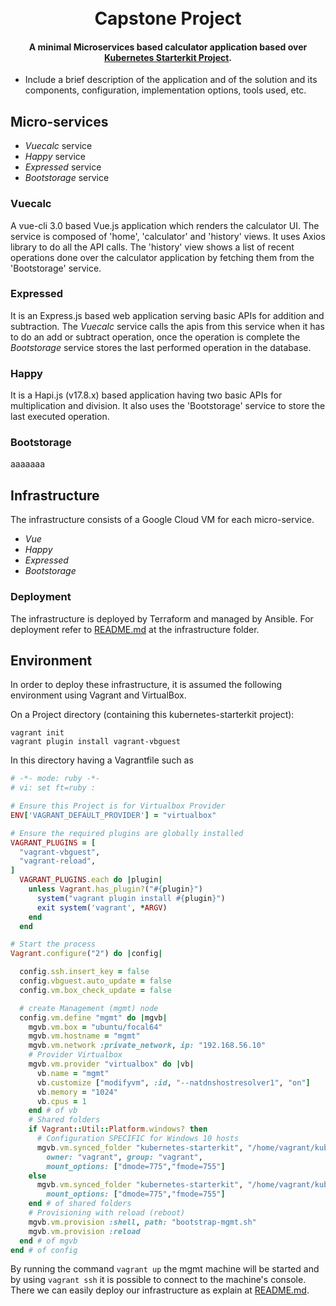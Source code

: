 <h1 align="center">
  <br>
  Capstone Project
  <br>
</h1>

<h4 align="center">A minimal Microservices based calculator application based over <a href="https://github.com/khandelwal-arpit/kubernetes-starterkit" target="_blank">Kubernetes Starterkit Project</a>.</h4>

* Include a brief description of the application and of the solution and its components, configuration, implementation options, tools used, etc.



## Micro-services ##

* *Vuecalc* service
* *Happy* service
* *Expressed* service
* *Bootstorage* service

### Vuecalc ###
A vue-cli 3.0 based Vue.js application which renders the calculator UI.
The service is composed of 'home', 'calculator' and 'history' views. It uses Axios library to do all the API calls. The 'history' view shows a list of recent operations done over the calculator application by fetching them from the 'Bootstorage' service.

### Expressed ###
It is an Express.js based web application serving basic APIs for addition and subtraction. 
The _Vuecalc_ service calls the apis from this service when it has to do an add or subtract operation, once the operation is complete the _Bootstorage_ service stores the last performed operation in the database.

### Happy ###
It is a Hapi.js (v17.8.x) based application having two basic APIs for multiplication and division.
It also uses the 'Bootstorage' service to store the last executed operation.

### Bootstorage ###
aaaaaaa


## Infrastructure ##

The infrastructure consists of a Google Cloud VM for each micro-service.
* *Vue*
* *Happy*
* *Expressed*
* *Bootstorage*

### Deployment ###
The infrastructure is deployed by Terraform and managed by Ansible. For deployment refer to [README.md](https://github.com/Velhinho/kubernetes-starterkit/blob/master/infrastructure/README.md) at the infrastructure folder.

## Environment ##

In order to deploy these infrastructure, it is assumed the following environment using Vagrant and VirtualBox.

On a Project directory (containing this kubernetes-starterkit project):
```
vagrant init
vagrant plugin install vagrant-vbguest
```

In this directory having a Vagrantfile such as
```ruby
# -*- mode: ruby -*-
# vi: set ft=ruby :

# Ensure this Project is for Virtualbox Provider
ENV['VAGRANT_DEFAULT_PROVIDER'] = "virtualbox"

# Ensure the required plugins are globally installed
VAGRANT_PLUGINS = [
  "vagrant-vbguest",
  "vagrant-reload",
]
  VAGRANT_PLUGINS.each do |plugin|
    unless Vagrant.has_plugin?("#{plugin}")
      system("vagrant plugin install #{plugin}")
      exit system('vagrant', *ARGV)
    end
  end

# Start the process  
Vagrant.configure("2") do |config|

  config.ssh.insert_key = false
  config.vbguest.auto_update = false
  config.vm.box_check_update = false

  # create Management (mgmt) node
  config.vm.define "mgmt" do |mgvb|
    mgvb.vm.box = "ubuntu/focal64"
    mgvb.vm.hostname = "mgmt"
    mgvb.vm.network :private_network, ip: "192.168.56.10"
    # Provider Virtualbox
    mgvb.vm.provider "virtualbox" do |vb|
      vb.name = "mgmt"
      vb.customize ["modifyvm", :id, "--natdnshostresolver1", "on"]
      vb.memory = "1024"
      vb.cpus = 1
    end # of vb
    # Shared folders
    if Vagrant::Util::Platform.windows? then
      # Configuration SPECIFIC for Windows 10 hosts
      mgvb.vm.synced_folder "kubernetes-starterkit", "/home/vagrant/kubernetes-starterkit",
        owner: "vagrant", group: "vagrant",
        mount_options: ["dmode=775","fmode=755"]
    else
      mgvb.vm.synced_folder "kubernetes-starterkit", "/home/vagrant/kubernetes-starterkit",
        mount_options: ["dmode=775","fmode=755"]
    end # of shared folders
    # Provisioning with reload (reboot)
    mgvb.vm.provision :shell, path: "bootstrap-mgmt.sh"
    mgvb.vm.provision :reload
  end # of mgvb
end # of config
```

By running the command ```vagrant up``` the mgmt machine will be started and by using ```vagrant ssh``` it is possible to connect to the machine's console. There we can easily deploy our infrastructure as explain at [README.md](https://github.com/Velhinho/kubernetes-starterkit/blob/master/infrastructure/README.md).

